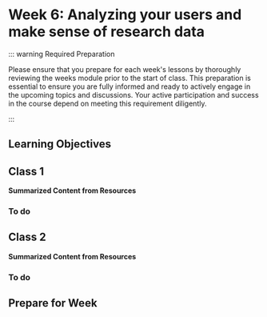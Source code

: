 # Week 6: Analyzing your users and make sense of research data

::: warning Required Preparation

Please ensure that you prepare for each week's lessons by thoroughly reviewing the weeks module prior to the start of class. This preparation is essential to ensure you are fully informed and ready to actively engage in the upcoming topics and discussions. Your active participation and success in the course depend on meeting this requirement diligently.

:::

## Learning Objectives

## Class 1

**Summarized Content from Resources**

### To do

## Class 2

**Summarized Content from Resources**

### To do

## Prepare for Week
